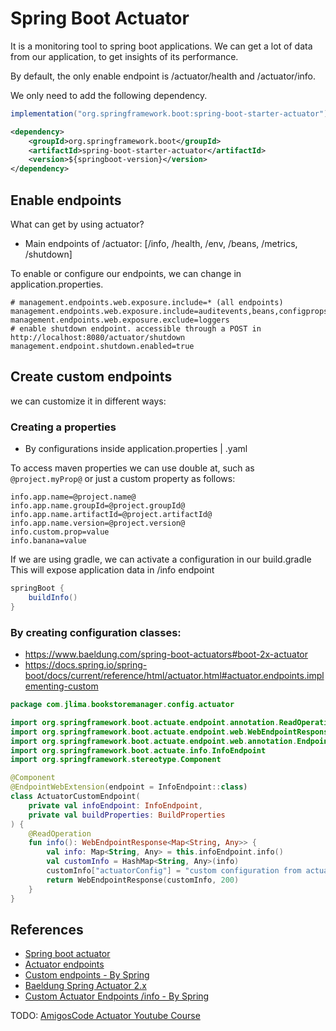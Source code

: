 # Spring Boot Actuator

It is a monitoring tool to spring boot applications. We can get a lot of data from our application, to get insights of
its performance.

By default, the only enable endpoint is /actuator/health and /actuator/info.

We only need to add the following dependency.

```groovy
implementation("org.springframework.boot:spring-boot-starter-actuator")
```

```xml
<dependency>
    <groupId>org.springframework.boot</groupId>
    <artifactId>spring-boot-starter-actuator</artifactId>
    <version>${springboot-version}</version>
</dependency>
```

## Enable endpoints

What can get by using actuator?

- Main endpoints of /actuator: [/info, /health, /env, /beans, /metrics, /shutdown]

To enable or configure our endpoints, we can change in application.properties.

```properties
# management.endpoints.web.exposure.include=* (all endpoints)
management.endpoints.web.exposure.include=auditevents,beans,configprops
management.endpoints.web.exposure.exclude=loggers
# enable shutdown endpoint. accessible through a POST in http://localhost:8080/actuator/shutdown
management.endpoint.shutdown.enabled=true
```

## Create custom endpoints

we can customize it in different ways:

### Creating a properties

- By configurations inside application.properties | .yaml

To access maven properties we can use double at, such as `@project.myProp@` or just a custom property as follows:

```properties
info.app.name=@project.name@
info.app.name.groupId=@project.groupId@
info.app.name.artifactId=@project.artifactId@
info.app.name.version=@project.version@
info.custom.prop=value
info.banana=value
```

If we are using gradle, we can activate a configuration in our build.gradle 
This will expose application data in /info endpoint
```groovy
springBoot {
    buildInfo()
}
```

### By creating configuration classes:

- https://www.baeldung.com/spring-boot-actuators#boot-2x-actuator
- https://docs.spring.io/spring-boot/docs/current/reference/html/actuator.html#actuator.endpoints.implementing-custom
    
```kotlin
package com.jlima.bookstoremanager.config.actuator

import org.springframework.boot.actuate.endpoint.annotation.ReadOperation
import org.springframework.boot.actuate.endpoint.web.WebEndpointResponse
import org.springframework.boot.actuate.endpoint.web.annotation.EndpointWebExtension
import org.springframework.boot.actuate.info.InfoEndpoint
import org.springframework.stereotype.Component

@Component
@EndpointWebExtension(endpoint = InfoEndpoint::class)
class ActuatorCustomEndpoint(
    private val infoEndpoint: InfoEndpoint,
    private val buildProperties: BuildProperties
) {
    @ReadOperation
    fun info(): WebEndpointResponse<Map<String, Any>> {
        val info: Map<String, Any> = this.infoEndpoint.info()
        val customInfo = HashMap<String, Any>(info)
        customInfo["actuatorConfig"] = "custom configuration from actuator config file"
        return WebEndpointResponse(customInfo, 200)
    }
}
```

## References

- [Spring boot actuator](https://docs.spring.io/spring-boot/docs/current/reference/html/actuator.html)
- [Actuator endpoints](https://docs.spring.io/spring-boot/docs/current/reference/html/actuator.html#production-ready-endpoints)
- [Custom endpoints - By Spring](https://docs.spring.io/spring-boot/docs/current/reference/html/actuator.html#actuator.endpoints.implementing-custom.web)
- [Baeldung Spring Actuator 2.x](https://www.baeldung.com/spring-boot-actuators#boot-2x-actuator)
- [Custom Actuator Endpoints /info - By Spring](https://docs.spring.io/spring-boot/docs/current/reference/html/actuator.html#actuator.endpoints.implementing-custom)

TODO: [AmigosCode Actuator Youtube Course](https://www.youtube.com/watch?v=LQlypTjmgZM)